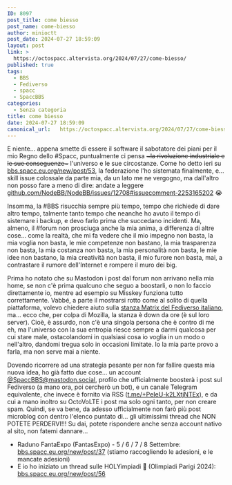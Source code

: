 ```yaml
---
ID: 8097
post_title: come biesso
post_name: come-biesso
author: minioctt
post_date: 2024-07-27 18:59:09
layout: post
link: >
  https://octospacc.altervista.org/2024/07/27/come-biesso/
published: true
tags:
  - BBS
  - Fediverso
  - spacc
  - SpaccBBS
categories:
  - Senza categoria
title: come biesso
date: 2024-07-27 18:59:09
canonical_url:   https://octospacc.altervista.org/2024/07/27/come-biesso/
---
```

<!-- wp:paragraph -->
<p>E niente... appena smette di essere il software il sabotatore dei piani per il mio Regno dello #Spacc, puntualmente ci pensa <s>~la rivoluzione industriale e le sue conseguenze~</s> l'universo e le sue circostanze. Come ho detto ieri su <a href="https://bbs.spacc.eu.org/new/post/53">bbs.spacc.eu.org/new/post/53</a>, la federazione l'ho sistemata finalmente, e... skill issue colossale da parte mia, da un lato me ne vergogno, ma dall'altro non posso fare a meno di dire: andate a leggere <a href="https://github.com/NodeBB/NodeBB/issues/12708#issuecomment-2253165202">github.com/NodeBB/NodeBB/issues/12708#issuecomment-2253165202</a> 😭️</p>
<!-- /wp:paragraph -->

<!-- wp:paragraph -->
<p>Insomma, la #BBS risucchia sempre più tempo, tempo che richiede di dare altro tempo, talmente tanto tempo che neanche ho avuto il tempo di sistemare i backup, e devo farlo prima che succedano incidenti. Ma, almeno, il #forum non prosciuga anche la mia anima, a differenza di altre cose... come la realtà, che mi fa vedere che il mio impegno non basta, la mia voglia non basta, le mie competenze non bastano, la mia trasparenza non basta, la mia costanza non basta, la mia personalità non basta, le mie idee non bastano, la mia creatività non basta, il mio furore non basta, mai, a contrastare il rumore dell'Internet e rompere il muro dei big.</p>
<!-- /wp:paragraph -->

<!-- wp:paragraph -->
<p>Prima ho notato che su Mastodon i post dal forum non arrivano nella mia home, se non c'è prima qualcuno che seguo a boostarli, o non lo faccio direttamente io, mentre ad esempio su Misskey funziona tutto correttamente. Vabbé, a parte il mostrarsi rotto come al solito di quella piattaforma, volevo chiedere aiuto sulla <a href="https://matrix.to/#/#mastodon:mozilla.org">stanza Matrix del Fediverso italiano</a>, ma... ecco che, per colpa di Mozilla, la stanza è down da ore (è sul loro server). Cioè, è assurdo, non c'è una singola persona che è contro di me eh, ma l'universo con la sua entropia riesce sempre a darmi qualcosa per cui stare male, ostacolandomi in qualsiasi cosa io voglia in un modo o nell'altro, dandomi tregua solo in occasioni limitate. Io la mia parte provo a farla, ma non serve mai a niente.</p>
<!-- /wp:paragraph -->

<!-- wp:paragraph -->
<p>Dovendo ricorrere ad una strategia pesante per non far fallire questa mia nuova idea, ho già fatto due cose... un account <a href="https://mastodon.social/@SpaccBBS">@SpaccBBS@mastodon.social</a>, profilo che ufficialmente boosterà i post sul Fediverso (a mano ora, poi cercherò un bot), e un canale Telegram equivalente, che invece è fornito via RSS (<a href="https://t.me/+PeIeU-k2LXtjNTEx">t.me/+PeIeU-k2LXtjNTEx</a>), e da cui a mano inoltro su OctoVoLTE i post ma solo ogni tanto, per non creare spam. Quindi, se va bene, da adesso ufficialmente non farò più post microblog con dentro l'elenco puntato di... gli ultimissimi thread che NON POTETE PERDERVI!!! Su dai, potete rispondere anche senza account nativo al sito, non fatemi dannare...</p>
<!-- /wp:paragraph -->

<!-- wp:list -->
<ul><!-- wp:list-item -->
<li>Raduno FantaExpo (FantasExpo) - 5 / 6 / 7 / 8 Settembre: <a href="https://bbs.spacc.eu.org/new/post/37">bbs.spacc.eu.org/new/post/37</a> (stiamo raccogliendo le adesioni, e le mancate adesioni)</li>
<!-- /wp:list-item -->

<!-- wp:list-item -->
<li>E io ho iniziato un thread sulle HOLYimpiadi 🙏️ (Olimpiadi Parigi 2024): <a href="https://bbs.spacc.eu.org/new/post/56">bbs.spacc.eu.org/new/post/56</a></li>
<!-- /wp:list-item --></ul>
<!-- /wp:list -->